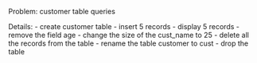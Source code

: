 Problem: customer table queries

Details: - create customer table
         - insert 5 records
         - display 5 records
         - remove the field age
         - change the size of the cust_name to 25
         - delete all the records from the table
         - rename the table customer to cust
         - drop the table
